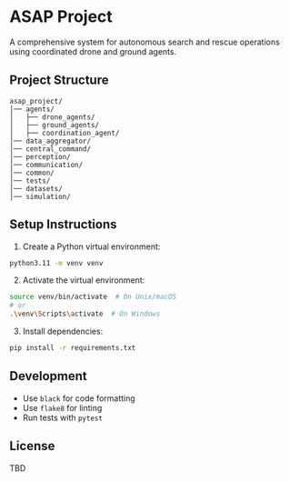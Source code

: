 # ASAP Project

A comprehensive system for autonomous search and rescue operations using coordinated drone and ground agents.

## Project Structure

```
asap_project/
│── agents/  
│   ├── drone_agents/  
│   ├── ground_agents/  
│   ├── coordination_agent/  
│── data_aggregator/  
│── central_command/  
│── perception/  
│── communication/  
│── common/  
│── tests/  
│── datasets/  
│── simulation/  
```

## Setup Instructions

1. Create a Python virtual environment:
```bash
python3.11 -m venv venv
```

2. Activate the virtual environment:
```bash
source venv/bin/activate  # On Unix/macOS
# or
.\venv\Scripts\activate  # On Windows
```

3. Install dependencies:
```bash
pip install -r requirements.txt
```

## Development

- Use `black` for code formatting
- Use `flake8` for linting
- Run tests with `pytest`

## License

TBD
